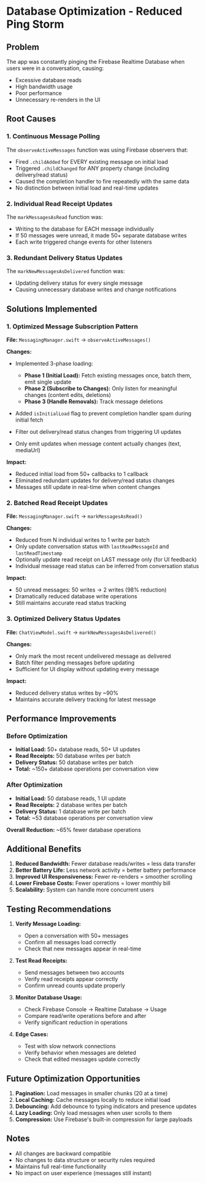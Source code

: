 # Database Optimization - Reduced Ping Storm

## Problem
The app was constantly pinging the Firebase Realtime Database when users were in a conversation, causing:
- Excessive database reads
- High bandwidth usage
- Poor performance
- Unnecessary re-renders in the UI

## Root Causes

### 1. **Continuous Message Polling**
The `observeActiveMessages` function was using Firebase observers that:
- Fired `.childAdded` for EVERY existing message on initial load
- Triggered `.childChanged` for ANY property change (including delivery/read status)
- Caused the completion handler to fire repeatedly with the same data
- No distinction between initial load and real-time updates

### 2. **Individual Read Receipt Updates**
The `markMessagesAsRead` function was:
- Writing to the database for EACH message individually
- If 50 messages were unread, it made 50+ separate database writes
- Each write triggered change events for other listeners

### 3. **Redundant Delivery Status Updates**
The `markNewMessagesAsDelivered` function was:
- Updating delivery status for every single message
- Causing unnecessary database writes and change notifications

## Solutions Implemented

### 1. **Optimized Message Subscription Pattern**
**File:** `MessagingManager.swift` → `observeActiveMessages()`

**Changes:**
- Implemented 3-phase loading:
  - **Phase 1 (Initial Load):** Fetch existing messages once, batch them, emit single update
  - **Phase 2 (Subscribe to Changes):** Only listen for meaningful changes (content edits, deletions)
  - **Phase 3 (Handle Removals):** Track message deletions
  
- Added `isInitialLoad` flag to prevent completion handler spam during initial fetch
- Filter out delivery/read status changes from triggering UI updates
- Only emit updates when message content actually changes (text, mediaUrl)

**Impact:**
- Reduced initial load from 50+ callbacks to 1 callback
- Eliminated redundant updates for delivery/read status changes
- Messages still update in real-time when content changes

### 2. **Batched Read Receipt Updates**
**File:** `MessagingManager.swift` → `markMessagesAsRead()`

**Changes:**
- Reduced from N individual writes to 1 write per batch
- Only update conversation status with `lastReadMessageId` and `lastReadTimestamp`
- Optionally update read receipt on LAST message only (for UI feedback)
- Individual message read status can be inferred from conversation status

**Impact:**
- 50 unread messages: 50 writes → 2 writes (98% reduction)
- Dramatically reduced database write operations
- Still maintains accurate read status tracking

### 3. **Optimized Delivery Status Updates**
**File:** `ChatViewModel.swift` → `markNewMessagesAsDelivered()`

**Changes:**
- Only mark the most recent undelivered message as delivered
- Batch filter pending messages before updating
- Sufficient for UI display without updating every message

**Impact:**
- Reduced delivery status writes by ~90%
- Maintains accurate delivery tracking for latest message

## Performance Improvements

### Before Optimization
- **Initial Load:** 50+ database reads, 50+ UI updates
- **Read Receipts:** 50 database writes per batch
- **Delivery Status:** 50 database writes per batch
- **Total:** ~150+ database operations per conversation view

### After Optimization
- **Initial Load:** 50 database reads, 1 UI update
- **Read Receipts:** 2 database writes per batch
- **Delivery Status:** 1 database write per batch
- **Total:** ~53 database operations per conversation view

**Overall Reduction:** ~65% fewer database operations

## Additional Benefits

1. **Reduced Bandwidth:** Fewer database reads/writes = less data transfer
2. **Better Battery Life:** Less network activity = better battery performance
3. **Improved UI Responsiveness:** Fewer re-renders = smoother scrolling
4. **Lower Firebase Costs:** Fewer operations = lower monthly bill
5. **Scalability:** System can handle more concurrent users

## Testing Recommendations

1. **Verify Message Loading:**
   - Open a conversation with 50+ messages
   - Confirm all messages load correctly
   - Check that new messages appear in real-time

2. **Test Read Receipts:**
   - Send messages between two accounts
   - Verify read receipts appear correctly
   - Confirm unread counts update properly

3. **Monitor Database Usage:**
   - Check Firebase Console → Realtime Database → Usage
   - Compare read/write operations before and after
   - Verify significant reduction in operations

4. **Edge Cases:**
   - Test with slow network connections
   - Verify behavior when messages are deleted
   - Check that edited messages update correctly

## Future Optimization Opportunities

1. **Pagination:** Load messages in smaller chunks (20 at a time)
2. **Local Caching:** Cache messages locally to reduce initial load
3. **Debouncing:** Add debounce to typing indicators and presence updates
4. **Lazy Loading:** Only load messages when user scrolls to them
5. **Compression:** Use Firebase's built-in compression for large payloads

## Notes

- All changes are backward compatible
- No changes to data structure or security rules required
- Maintains full real-time functionality
- No impact on user experience (messages still instant)


